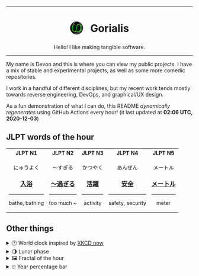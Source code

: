 ***

<h1 align="center">
<sub>
    <img src="readme/resources/avatar.png" height="36">
</sub>
&nbsp;
Gorialis
</h1>
<p align="center">
Hello! I like making tangible software.
</p>

***

My name is Devon and this is where you can view my public projects. I have a mix of stable and experimental projects, as well as some more comedic repositories.

I work in a handful of different disciplines, but my recent work tends mostly towards reverse engineering, DevOps, and graphical/UX design.

As a fun demonstration of what I can do, this README *dynamically regenerates* using GitHub Actions every hour! (it last updated at **02:06 UTC, 2020-12-03**)

<h2>JLPT words of the hour</h2>
<table>
    <tr>
        <th>JLPT N1</th>
        <th>JLPT N2</th>
        <th>JLPT N3</th>
        <th>JLPT N4</th>
        <th>JLPT N5</th>
    </tr>
    <tr>
        <td>
            <p align="center">にゅうよく</p>
            <h3 align="center"><b><a href="https://jisho.org/search/%E5%85%A5%E6%B5%B4">入浴</a></b></h3>
            <hr>
            <p align="center">bathe,<wbr> bathing</p>
        </td>
        <td>
            <p align="center">～すぎる</p>
            <h3 align="center"><b><a href="https://jisho.org/search/%EF%BD%9E%E9%81%8E%E3%81%8E%E3%82%8B">～過ぎる</a></b></h3>
            <hr>
            <p align="center">too much ~</p>
        </td>
        <td>
            <p align="center">かつやく</p>
            <h3 align="center"><b><a href="https://jisho.org/search/%E6%B4%BB%E8%BA%8D">活躍</a></b></h3>
            <hr>
            <p align="center">activity</p>
        </td>
        <td>
            <p align="center">あんぜん</p>
            <h3 align="center"><b><a href="https://jisho.org/search/%E5%AE%89%E5%85%A8">安全</a></b></h3>
            <hr>
            <p align="center">safety,<wbr> security</p>
        </td>
        <td>
            <p align="center">メートル</p>
            <h3 align="center"><b><a href="https://jisho.org/search/%E3%83%A1%E3%83%BC%E3%83%88%E3%83%AB">メートル</a></b></h3>
            <hr>
            <p align="center">meter</p>
        </td>
    </tr>
</table>

<h2>Other things</h2>
<details>
<summary>🕑  World clock inspired by <a href="https://xkcd.com/now">XKCD now</a></summary>

> <img src="generated/now.png" width="512">

</details>
<details>
<summary>🌖 Lunar phase</summary>

The moon is approximately 62.79% through its phase (Waning Gibbous).

</details>
<details>
<summary>&#x1f5bc; Fractal of the hour</summary>

> <img src="generated/fractal.png" width="512">

</details>
<details>
<summary>&#x23f2; Year percentage bar</summary>
<pre><code>2020 [██████████████████▁▁] 92.10%</code></pre>
</details>
